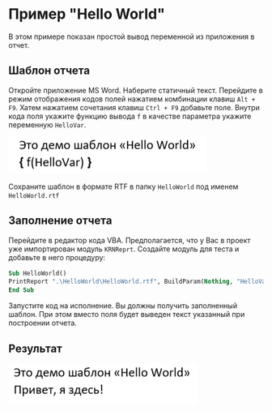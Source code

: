 ﻿# Пример "Hello World" 

В этом примере показан простой вывод переменной из приложения в отчет.

## Шаблон отчета

Откройте приложение MS Word. Наберите статичный текст. Перейдите в режим отображения кодов полей нажатием комбинации клавиш `Alt + F9`. Хатем нажатием сочетания клавиш `Ctrl + F9` добавьте поле. Внутри кода поля укажите функцию вывода `f` в качестве параметра укажите переменную `HelloVar`.

![Шаблон отчета](img/Template.png)

Сохраните шаблон в формате RTF в папку `HelloWorld` под именем `HelloWorld.rtf`

## Заполнение отчета

Перейдите в редактор кода VBA. Предполагается, что у Вас в проект уже импортирован модуль `KRNReprt`. Создайте модуль для теста и добавьте в него процедуру:

```vb
Sub HelloWorld()
PrintReport ".\HelloWorld\HelloWorld.rtf", BuildParam(Nothing, "HelloVar", "Привет, я здесь!")
End Sub
```

Запустите код на исполнение. Вы должны получить заполненный шаблон. При этом вместо поля будет выведен текст указанный при построении отчета.


## Результат

![Итоговый документ](img/Result.png)

